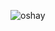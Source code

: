 ![oshay](https://github.com/oshayjackson/oshayjackson/assets/137127572/baf57852-2838-487a-b184-f1c6d683bad9)
